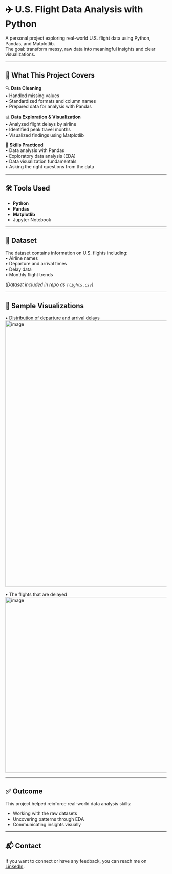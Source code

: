 # ✈️ U.S. Flight Data Analysis with Python

A personal project exploring real-world U.S. flight data using Python, Pandas, and Matplotlib.  
The goal: transform messy, raw data into meaningful insights and clear visualizations.

---

## 🚀 What This Project Covers

🔍 **Data Cleaning**  
• Handled missing values  
• Standardized formats and column names  
• Prepared data for analysis with Pandas

📊 **Data Exploration & Visualization**  
• Analyzed flight delays by airline  
• Identified peak travel months  
• Visualized findings using Matplotlib

🧠 **Skills Practiced**  
• Data analysis with Pandas  
• Exploratory data analysis (EDA)  
• Data visualization fundamentals  
• Asking the right questions from the data

---

## 🛠 Tools Used

- **Python**  
- **Pandas**  
- **Matplotlib**  
- Jupyter Notebook

---

## 📁 Dataset

The dataset contains information on U.S. flights including:  
• Airline names  
• Departure and arrival times  
• Delay data  
• Monthly flight trends

*(Dataset included in repo as `flights.csv`)*

---

## 📸 Sample Visualizations

• Distribution of departure and arrival delays  
<img width="830" alt="image" src="https://github.com/user-attachments/assets/ea429e90-1028-4894-aeab-5613707a799d" />

• The flights that are delayed
<img width="548" alt="image" src="https://github.com/user-attachments/assets/590eabf4-557e-430e-bcc0-8ab77f144a4f" />


---

## ✅ Outcome

This project helped reinforce real-world data analysis skills:
- Working with the raw datasets
- Uncovering patterns through EDA
- Communicating insights visually

---

## 📬 Contact

If you want to connect or have any feedback, you can reach me on [LinkedIn](https://linkedin.com).

